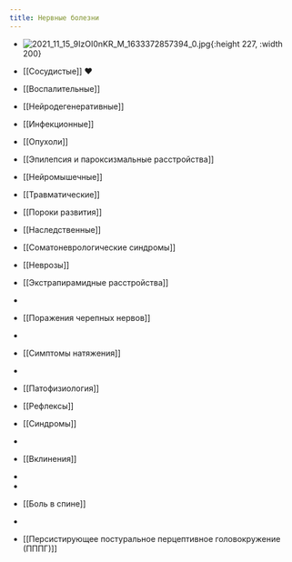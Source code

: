 ```yaml
---
title: Нервные болезни
---
```


- ![2021_11_15_9IzOI0nKR_M_1633372857394_0.jpg](https://cdn.logseq.com/%2F90d07cd0-0c20-405f-b80f-bbc874a0823a7fadf7cc-d669-4d87-90e1-b0d4e8e7afa62021_11_15_9IzOI0nKR_M_1633372857394_0.jpg?Expires=4790526577&Signature=WULlpXrfacb4LvBsRRMwPirmThm6RaSk3~rFKtIm8yK19bHxrofqUbuNtG9P4Ffy4HQFJZ5AQWMKQuK3iwgjBuB7ThPuoq8iGM9Vo0y40pL9OqSEJMhFBf9HwEopFfpVdbB5jcTps11w4bO6~K~Z4dnZfTIJI-vx0xALfOJmXxtu0NYuZSt1HhwfIiBDHVsDgOQ6nvQjIF3rNcESEt1js9r0LjsiH1iE8suK5ykJnnM8PDqG2WYZngHKnXuHliCT87Sm1PoUhAZ2tAQJwPjgFFrN~WwbM4-n5Hu5-M8omyULMWpXZcV1YcYugmpRwiW4ul0ch3N0oLJGI3Nxuj7HoA__&Key-Pair-Id=APKAJE5CCD6X7MP6PTEA){:height 227, :width 200}

- [[Сосудистые]] ♥

- [[Воспалительные]]

- [[Нейродегенеративные]]

- [[Инфекционные]]

- [[Опухоли]]

- [[Эпилепсия и пароксизмальные расстройства]]

- [[Нейромышечные]]

- [[Травматические]]

- [[Пороки развития]]

- [[Наследственные]]

- [[Соматоневрологические синдромы]]

- [[Неврозы]]

- [[Экстрапирамидные расстройства]]

- 

- [[Поражения черепных нервов]]

- 

- [[Симптомы натяжения]]

- 

- [[Патофизиология]]

- [[Рефлексы]]

- [[Синдромы]]

- 

- [[Вклинения]]

- 

- 

- [[Боль в спине]]

- 

- [[Персистирующее постуральное перцептивное головокружение (ПППГ)]]
